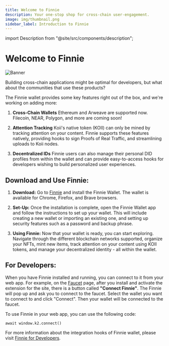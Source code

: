 ```yaml
---
title: Welcome to Finnie
description: Your one-stop shop for cross-chain user-engagement.
image: img/thumbnail.png
sidebar_label: Introduction to Finnie
---
```


import Description from "@site/src/components/description";

# Welcome to Finnie

![Banner](/img/concepts/finnie.svg)

<Description
  text="Your one-stop shop for cross-chain user engagement."
/>

Building cross-chain applications might be optimal for developers, but what about the communities that use these products?

The Finnie wallet provides some key features right out of the box, and we're working on adding more:

1. **Cross-Chain Wallets**
   Ethereum and Arweave are supported now. Filecoin, NEAR, Polygon, and more are coming soon!

2. **Attention Tracking**
   Koii's native token (KOII) can only be mined by tracking attention on your content. Finnie supports these features natively, providing hooks to sign Proofs of Real Traffic, and streamlining uploads to Koii nodes.
3. **Decentralized IDs**
   Finnie users can also manage their personal DID profiles from within the wallet and can provide easy-to-access hooks for developers wishing to build personalized user experiences.

## Download and Use Finnie:

1. **Download:** Go to <a href="https://chrome.google.com/webstore/detail/finnie/cjmkndjhnagcfbpiemnkdpomccnjblmj" target="_blank">Finnie</a> and install the Finnie Wallet. The wallet is available for Chrome, Firefox, and Brave browsers.

2. **Set-Up:** Once the installation is complete, open the Finnie Wallet app and follow the instructions to set up your wallet. This will include creating a new wallet or importing an existing one, and setting up security features such as a password and backup phrase.

3. **Using Finnie:** Now that your wallet is ready, you can start exploring. Navigate through the different blockchain networks supported, organize your NFTs, mint new items, track attention on your content using KOII tokens, and manage your decentralized identity - all within the wallet.

## For Developers:

When you have Finnie installed and running, you can connect to it from your web app. For example, on the [Faucet](https://faucet.koii.network/) page, after you install and activate the extension for the site, there is a button called **"Connect Finnie"**. The Finnie will pop up and ask you to connect to the faucet. Select the wallet you want to connect to and click "Connect". Then your wallet will be connected to the faucet.

To use Finnie in your web app, you can use the following code:

```
await window.k2.connect()
```

For more information about the integration hooks of Finnie wallet, please visit [Finnie for Developers](/concepts/finnie-wallet/finnie-for-devs/K2-integration-hooks/methods#connect).
